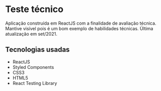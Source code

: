 # Teste técnico

Aplicação construída em ReactJS com a finalidade de avaliação técnica. Mantive visível pois é um bom exemplo de habilidades técnicas. Última atualização em set/2021.

## Tecnologias usadas
- ReactJS
- Styled Components
- CSS3
- HTML5
- React Testing Library
